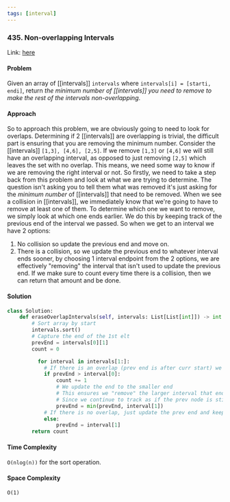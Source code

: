 ```yaml
---
tags: [interval]
---
```

### 435. Non-overlapping Intervals

Link: [here](https://leetcode.com/problems/non-overlapping-intervals/description/)

#### Problem
Given an array of [[intervals]] `intervals` where `intervals[i] = [starti, endi]`, return _the minimum number of [[intervals]] you need to remove to make the rest of the intervals non-overlapping_.

#### Approach
So to approach this problem, we are obviously going to need to look for overlaps. Determining if 2 [[intervals]] are overlapping is trivial, the difficult part is ensuring that you are removing the minimum number. Consider the [[intervals]] `[1,3], [4,6], [2,5]`. If we remove `[1,3]` or `[4,6]` we will still have an overlapping interval, as opposed to just removing `[2,5]` which leaves the set with no overlap.
This means, we need some way to know if we are removing the right interval or not. 
So firstly, we need to take a step back from this problem and look at what we are trying to determine. The question isn't asking you to tell them what was removed it's just asking for the _minimum number_ of [[intervals]] that need to be removed. 
When we see a collision in [[intervals]], we immediately know that we're going to have to remove at least one of them. To determine which one we want to remove, we simply look at which one ends earlier. We do this by keeping track of the previous end of the interval we passed. So when we get to an interval we have 2 options:
1. No collision so update the previous end and move on.
2. There is a collision, so we update the previous end to whatever interval ends sooner, by choosing 1 interval endpoint from the 2 options, we are effectively "removing" the interval that isn't used to update the previous end.
If we make sure to count every time there is a collision, then we can return that amount and be done.

#### Solution
```python 
class Solution:
	def eraseOverlapIntervals(self, intervals: List[List[int]]) -> int:
		# Sort array by start
		intervals.sort()
		# Capture the end of the 1st elt
		prevEnd = intervals[0][1]
		count = 0

		  for interval in intervals[1:]:
			# If there is an overlap (prev end is after curr start) we know we need to remove
			if prevEnd > interval[0]:
				count += 1
				# We update the end to the smaller end
				# This ensures we "remove" the larger interval that ends later
				# Since we continue to track as if the prev node is still smaller
				prevEnd = min(prevEnd, interval[1])
			# If there is no overlap, just update the prev end and keep going
			else:
				prevEnd = interval[1]
		return count
```

#### Time Complexity
`O(nlog(n))` for the sort operation.
#### Space Complexity
`O(1)`

